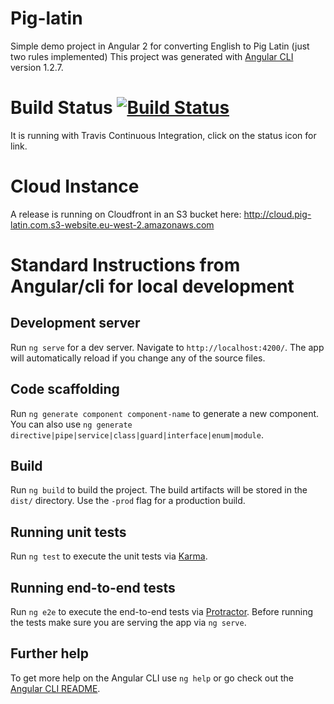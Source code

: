 # Pig-latin 

Simple demo project in Angular 2 for converting English to Pig Latin (just two rules implemented)
This project was generated with [Angular CLI](https://github.com/angular/angular-cli) version 1.2.7.

# Build Status [![Build Status](https://travis-ci.org/MikeErtl/pig-latin.svg?branch=master)](https://travis-ci.org/MikeErtl/pig-latin)
It is running with Travis Continuous Integration, click on the status icon for link.

# Cloud Instance
A release is running on Cloudfront in an S3 bucket here:
http://cloud.pig-latin.com.s3-website.eu-west-2.amazonaws.com


# Standard Instructions from Angular/cli for local development

## Development server

Run `ng serve` for a dev server. Navigate to `http://localhost:4200/`. The app will automatically reload if you change any of the source files.

## Code scaffolding

Run `ng generate component component-name` to generate a new component. You can also use `ng generate directive|pipe|service|class|guard|interface|enum|module`.

## Build

Run `ng build` to build the project. The build artifacts will be stored in the `dist/` directory. Use the `-prod` flag for a production build.

## Running unit tests

Run `ng test` to execute the unit tests via [Karma](https://karma-runner.github.io).

## Running end-to-end tests

Run `ng e2e` to execute the end-to-end tests via [Protractor](http://www.protractortest.org/).
Before running the tests make sure you are serving the app via `ng serve`.

## Further help

To get more help on the Angular CLI use `ng help` or go check out the [Angular CLI README](https://github.com/angular/angular-cli/blob/master/README.md).



